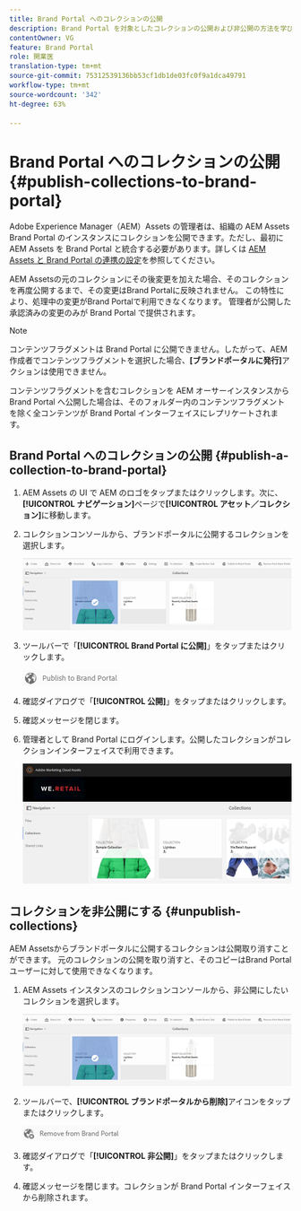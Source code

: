 ```yaml
---
title: Brand Portal へのコレクションの公開
description: Brand Portal を対象としたコレクションの公開および非公開の方法を学びます。
contentOwner: VG
feature: Brand Portal
role: 開業医
translation-type: tm+mt
source-git-commit: 75312539136bb53cf1db1de03fc0f9a1dca49791
workflow-type: tm+mt
source-wordcount: '342'
ht-degree: 63%

---
```



# Brand Portal へのコレクションの公開 {#publish-collections-to-brand-portal}

Adobe Experience Manager（AEM）Assets の管理者は、組織の AEM Assets Brand Portal のインスタンスにコレクションを公開できます。ただし、最初に AEM Assets を Brand Portal と統合する必要があります。詳しくは [AEM Assets と Brand Portal の連携の設定](configure-aem-assets-with-brand-portal.md)を参照してください。

AEM Assetsの元のコレクションにその後変更を加えた場合、そのコレクションを再度公開するまで、その変更はBrand Portalに反映されません。 この特性により、処理中の変更がBrand Portalで利用できなくなります。 管理者が公開した承認済みの変更のみが Brand Portal で提供されます。

>[!NOTE]
>
>コンテンツフラグメントは Brand Portal に公開できません。したがって、AEM作成者でコンテンツフラグメントを選択した場合、**[ブランドポータルに発行]**&#x200B;アクションは使用できません。
>
>コンテンツフラグメントを含むコレクションを AEM オーサーインスタンスから Brand Portal へ公開した場合は、そのフォルダー内のコンテンツフラグメントを除く全コンテンツが Brand Portal インターフェイスにレプリケートされます。

## Brand Portal へのコレクションの公開 {#publish-a-collection-to-brand-portal}

1. AEM Assets の UI で AEM のロゴをタップまたはクリックします。次に、**[!UICONTROL ナビゲーション]**&#x200B;ページで&#x200B;**[!UICONTROL アセット／コレクション]**&#x200B;に移動します。
2. コレクションコンソールから、ブランドポータルに公開するコレクションを選択します。

   ![select_collection](assets/select_collection.png)

3. ツールバーで「**[!UICONTROL Brand Portal に公開]**」をタップまたはクリックします。

   ![publish_to_bp_icon](assets/publish_to_bp_icon.png)

4. 確認ダイアログで「**[!UICONTROL 公開]**」をタップまたはクリックします。
5. 確認メッセージを閉じます。
6. 管理者として Brand Portal にログインします。公開したコレクションがコレクションインターフェイスで利用できます。

   ![published_collection](assets/published_collection.png)

## コレクションを非公開にする {#unpublish-collections}

AEM Assetsからブランドポータルに公開するコレクションは公開取り消すことができます。 元のコレクションの公開を取り消すと、そのコピーはBrand Portalユーザーに対して使用できなくなります。

1. AEM Assets インスタンスのコレクションコンソールから、非公開にしたいコレクションを選択します。

   ![select_collection-1](assets/select_collection-1.png)

2. ツールバーで、**[!UICONTROL ブランドポータルから削除]**&#x200B;アイコンをタップまたはクリックします。

   ![remove_from_bp_icon](assets/remove_from_bp_icon.png)

3. 確認ダイアログで「**[!UICONTROL 非公開]**」をタップまたはクリックします。
4. 確認メッセージを閉じます。コレクションが Brand Portal インターフェイスから削除されます。
